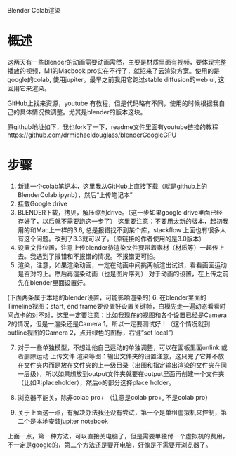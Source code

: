 Blender Colab渲染

# 概述
这两天有一些Blender的动画需要动画需然，主要是材质里面有视频，要体现完整播放的视频，M1的Macbook pro实在不行了，就招来了云渲染方案。使用的是google的colab, 使用jupiter。最早之前我用它跑过stable diffusion的web ui, 这回用它来渲染。

GitHub上找来资源，youtube 有教程，但是代码略有不同，使用的时候根据我自己的具体情况做调整。尤其是blender的版本这块。

原github地址如下，我也fork了一下，readme文件里面有youtube链接的教程
https://github.com/drmichaeldouglass/blenderGoogleGPU  


# 步骤

1. 新建一个colab笔记本，这里我从GitHub上直接下载（就是github上的BlenderColab.ipynb），然后“上传笔记本”  
2. 挂载Google drive
3. BLENDER下载，拷贝，解压缩到drive。（这一步如果google drive里面已经存好了，以后就不需要跑这一步了）
这里要注意：不要用太新的版本，起初我用的和Mac上一样的3.6, 总是报错找不到某个库，stackflow 上面也有很多人有这个问题。改到了3.3就可以了。（原链接的作者使用的是3.0版本）
4. 设置文件位置，注意上传blender待渲染文件要带着素材（材质等）一起传上去。我遇到了报错和不报错的情况。不报错更可怕。
5. 渲染，注意，如果渲染动画，一定在动画中间挑两帧渲出试试，看看画面运动是否对的上。然后再渲染动画（也是图片序列）
对于动画的设置，在上传之前先在blender里面设置好。  

(下面两条属于本地的blender设置，可能影响渲染的)
6. 在blender里面的Timeline视图：start, end frame要设置好设置关键帧，白模先走一遍动态看看时间点卡的对不对，这里一定要注意：比如我现在的视图和各个设置已经是Camera 2的情况，但是一渲染还是Camera 1。所以一定要测试好！（这个情况就到outline视图的Camera 2，点开绿色的图标，右键“set local”）  
   
7. 对于一些单独模型，不想让他自己运动的单独调整，可以在面板里面unlink 或者删除运动
上传文件
渲染等图：输出文件夹的设置注意，这只完了它并不放在文件夹内而是放在文件夹的上一级目录（出图和指定输出渲染的文件夹在同一层级），所以如果想放到output文件夹就要在output里面再创建一个文件夹（比如叫placeholder），然后o的部分选择place holder。

8. 浏览器不能关，除非colab pro+ （注意是colab pro+, 不是colab pro）
9. 关于上面这一点，有解决办法我还没有尝试，第一个是单租虚拟机来控制，第二个是本地安装jupiter notebook

上面一点，第一种方法，可以直接关电脑了，但是需要单独付一个虚拟机的费用，不一定是google的，第二个方法还是要开电脑，好像是不需要开浏览器了。

